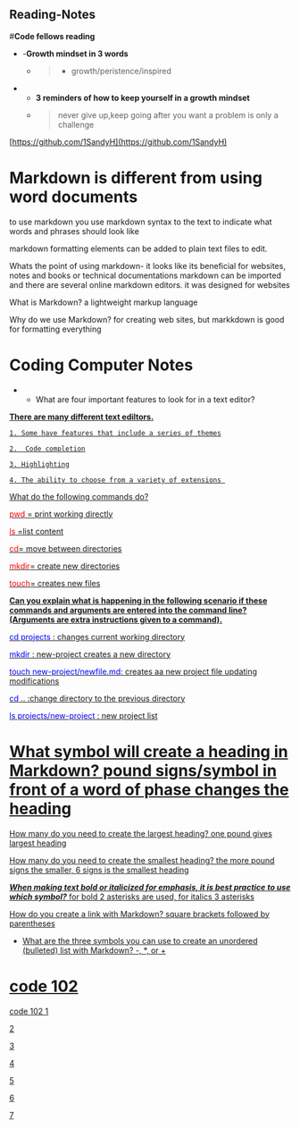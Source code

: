 ## Reading-Notes #

#**Code fellows reading**

+ -**Growth mindset in 3 words**
     - > - growth/peristence/inspired



+ * **3 reminders of how to keep yourself in a growth mindset** 
  + >never give up,keep going after you want  a problem is only a challenge



[https://github.com/1SandyH](https://github.com/1SandyH)

# Markdown is different from using word documents

to use markdown you use markdown syntax to the text to indicate what words and phrases should look like

markdown formatting elements can be added to plain text files to edit.

Whats the point of using markdown- it looks like its beneficial for websites, notes and books or technical documentations
markdown can be imported and there are several online markdown editors. it was designed for websites

What is Markdown? a lightweight markup language

Why do we use Markdown? for creating web sites, but markkdown is good for formatting everything


# Coding Computer Notes

* + What are four important features to look for in a text editor?  

<u> **There are many different text ediltors.**

    1. Some have features that include a series of themes

    2.  Code completion

    3. Highlighting

    4. The ability to choose from a variety of extensions 

What do the following commands do?

<span style="color:red;">pwd</span> = print working directly


<span style="color:red"> ls</span> =list content

<span style="color:red;">cd</span>= move between directories

<span style="color:red;">mkdir</span>= create new directories 

<span style="color:red;">touch</span>= creates new files

**Can you explain what is happening in the following scenario if these commands and arguments are entered into the command line? (Arguments are extra instructions given to a command).**

<span style="color: blue;">cd projects</span> : changes current working directory

<span style="color: blue;">mkdir</span> : new-project creates a  new directory

<span style="color: blue;">touch new-project/newfile.md</span>: creates aa new project file updating modifications

<span style="color: blue;">cd</span> .. :change directory to the previous directory

<span style="color: blue;">ls projects/new-project</span> : new project list

# What symbol will create a heading in Markdown? pound signs/symbol in front of a word of phase changes the heading
How many do you need to create the largest heading? one pound gives largest heading

How many do you need to create the smallest heading? the more pound signs the smaller, 6 signs is the smallest heading

***When making text bold or italicized for emphasis, it is best practice to use which symbol?*** for bold 2 asterisks are used, for italics 3 asterisks 

How do you create a link with Markdown? square brackets followed by parentheses

+ What are the three symbols you can use to create an unordered (bulleted) list with Markdown? -, *, or +
  

# code 102

[code 102 1](https://1SandyH.github.io/reading-notes/target="blank")

2

3

4

5

6

7
